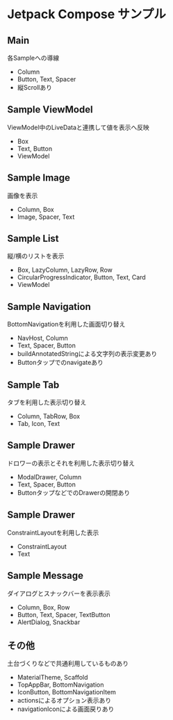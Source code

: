 # Jetpack Compose サンプル

## Main

各Sampleへの導線

- Column
- Button, Text, Spacer
- 縦Scrollあり

## Sample ViewModel

ViewModel中のLiveDataと連携して値を表示へ反映

- Box
- Text, Button
- ViewModel

## Sample Image

画像を表示

- Column, Box
- Image, Spacer, Text

## Sample List

縦/横のリストを表示

- Box, LazyColumn, LazyRow, Row
- CircularProgressIndicator, Button, Text, Card
- ViewModel

## Sample Navigation

BottomNavigationを利用した画面切り替え

- NavHost, Column
- Text, Spacer, Button
- buildAnnotatedStringによる文字列の表示変更あり
- Buttonタップでのnavigateあり

## Sample Tab

タブを利用した表示切り替え

- Column, TabRow, Box
- Tab, Icon, Text

## Sample Drawer

ドロワーの表示とそれを利用した表示切り替え

- ModalDrawer, Column
- Text, Spacer, Button
- ButtonタップなどでのDrawerの開閉あり

## Sample Drawer

ConstraintLayoutを利用した表示

- ConstraintLayout
- Text

## Sample Message

ダイアログとスナックバーを表示表示

- Column, Box, Row
- Button, Text, Spacer, TextButton
- AlertDialog, Snackbar

## その他

土台づくりなどで共通利用しているものあり

- MaterialTheme, Scaffold
- TopAppBar, BottomNavigation
- IconButton, BottomNavigationItem
- actionsによるオプション表示あり
- navigationIconによる画面戻りあり
